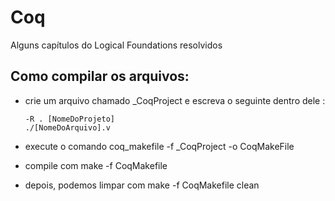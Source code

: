 # Coq
Alguns capítulos do Logical Foundations resolvidos

## Como compilar os arquivos:
- crie um arquivo chamado _CoqProject e escreva o seguinte dentro dele :
  ```
  -R . [NomeDoProjeto]
  ./[NomeDoArquivo].v
  ```

- execute o comando coq_makefile -f _CoqProject -o CoqMakeFile
- compile com make -f CoqMakefile
- depois, podemos limpar com make -f CoqMakefile clean
